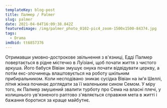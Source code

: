 ```yaml
---
templateKey: blog-post
title: Палмер / Palmer
slug: palmer
date: 2021-04-04T16:09:38.842Z
featuredimage: /img/palmer_photo_0102-pic4_zoom-1500x1500-84374.jpg
tags:
  - Drama
imdbid: tt6857376
---
```

Отримавши умовно-дострокове звільнення з в'язниці, Едді Палмер повертається в рідне містечко в Луїзіані, щоб почати життя з чистого аркуша. Його бабуся Вівіан змушує онука почати відвідувати церкву, а потім екс-злочинець влаштовується на роботу шкільним прибиральником. Коли несподівано зникає сусідка Вівіан на ім'я Шеллі, літня жінка починає доглядати за її маленьким сином Семом. У міру того, як Палмер змушений звалити турботу про Сема на власні плечі, у колишнього ув'язненого раптово з'являється справжня мета в житті і бажання боротися за краще майбутнє.